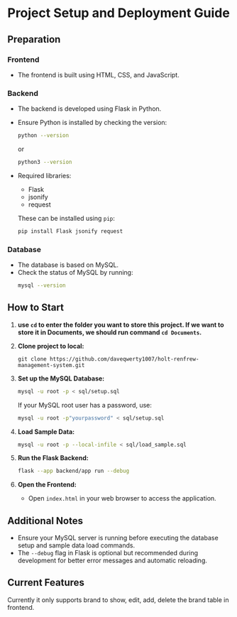 # Project Setup and Deployment Guide

## Preparation

### Frontend
- The frontend is built using HTML, CSS, and JavaScript.

### Backend
- The backend is developed using Flask in Python.
- Ensure Python is installed by checking the version:
  ```bash
  python --version
  ```
  or
  ```bash
  python3 --version
  ```
- Required libraries:
  - Flask
  - jsonify
  - request

  These can be installed using `pip`:
  ```bash
  pip install Flask jsonify request
  ```

### Database
- The database is based on MySQL.
- Check the status of MySQL by running:
  ```bash
  mysql --version
  ```

## How to Start
1. **use `cd` to enter the folder you want to store this project. If we want to store it in Documents, we should run command `cd Documents`.**

1. **Clone project to local:**
   ```
   git clone https://github.com/daveqwerty1007/holt-renfrew-management-system.git
   ```

1. **Set up the MySQL Database:**
   ```bash
   mysql -u root -p < sql/setup.sql
   ```
   If your MySQL root user has a password, use:
   ```bash
   mysql -u root -p"yourpassword" < sql/setup.sql
   ```

2. **Load Sample Data:**
   ```bash
   mysql -u root -p --local-infile < sql/load_sample.sql
   ```

3. **Run the Flask Backend:**
   ```bash
   flask --app backend/app run --debug
   ```

4. **Open the Frontend:**
   - Open `index.html` in your web browser to access the application.

## Additional Notes
- Ensure your MySQL server is running before executing the database setup and sample data load commands.
- The `--debug` flag in Flask is optional but recommended during development for better error messages and automatic reloading.

## Current Features
Currently it only supports brand to show, edit, add, delete the brand table in frontend.